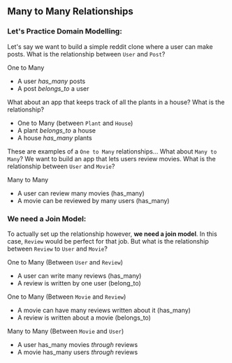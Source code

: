 ## Many to Many Relationships

### Let's Practice Domain Modelling: 
Let's say we want to build a simple reddit clone where a user can make posts. What is the relationship between `User` and `Post`?


One to Many
* A user *has_many* posts
* A post *belongs_to* a user

What about an app that keeps track of all the plants in a house? What is the relationship?

* One to Many (between `Plant` and `House`)
* A plant *belongs_to* a house
* A house *has_many* plants

These are examples of a `One to Many` relationships... What about `Many to Many`?
We want to build an app that lets users review movies. What is the relationship between `User` and `Movie`?


Many to Many
* A user can review many movies (has_many)
* A movie can be reviewed by many users (has_many)

### We need a Join Model:
To actually set up the relationship however, **we need a join model**. In this case, `Review` would be perfect for that job. But what is the relationship between `Review` to `User` and `Movie`?


One to Many (Between `User` and `Review`)
* A user can write many reviews (has_many)
* A review is written by one user (belong_to)


One to Many (Between `Movie` and `Review`)
* A movie can have many reviews written about it (has_many)
* A review is written about a movie (belongs_to)


Many to Many (Between `Movie` and `User`)
* A user has_many movies *through* reviews
* A movie has_many users *through* reviews